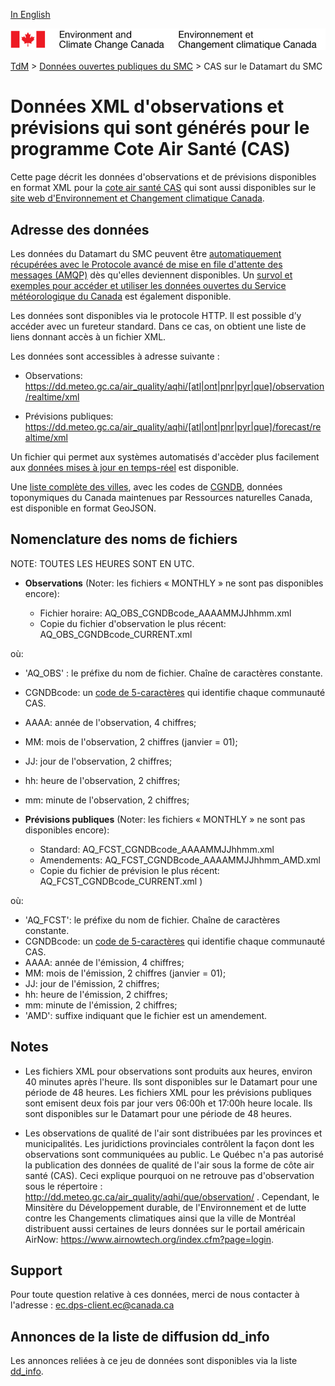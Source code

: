[In English](readme_aqhi-datamartxml_en.md)

![ECCC logo](../../img_eccc-logo.png)

[TdM](../../readme_fr.md) > [Données ouvertes publiques du SMC](../readme_fr.md) > CAS sur le Datamart du SMC

# Données XML d'observations et prévisions qui sont générés pour le programme Cote Air Santé (CAS)

Cette page décrit les données d'observations et de prévisions disponibles en format XML pour la [cote air santé CAS](readme_aqhi_fr.md) qui sont aussi disponibles sur le [site web d'Environnement et Changement climatique Canada](https://meteo.gc.ca/airquality/pages/index_f.html). 

## Adresse des données 

Les données du Datamart du SMC peuvent être [automatiquement récupérées avec le Protocole avancé de mise en file d'attente des messages (AMQP)](../../msc-datamart/amqp_fr.md) dès qu'elles deviennent disponibles. Un [survol et exemples pour accéder et utiliser les données ouvertes du Service météorologique du Canada](../../usage-overview/readme_fr.md) est également disponible.

Les données sont disponibles via le protocole HTTP. Il est possible d’y accéder avec un fureteur standard. Dans ce cas, on obtient une liste de liens donnant accès à un fichier XML.

Les données sont accessibles à adresse suivante :

* Observations: 
  https://dd.meteo.gc.ca/air_quality/aqhi/[atl|ont|pnr|pyr|que]/observation/realtime/xml
  
* Prévisions publiques: 
  https://dd.meteo.gc.ca/air_quality/aqhi/[atl|ont|pnr|pyr|que]/forecast/realtime/xml

Un fichier qui permet aux systèmes automatisés d'accèder plus facilement aux [données mises à jour en temps-réel](https://dd.meteo.gc.ca/air_quality/doc/AQHI_XML_File_List.xml) est disponible. 

Une [liste complète des villes](aqhi.geojson), avec les codes de [CGNDB](http://www4.rncan.gc.ca/recherche-de-noms-de-lieux/unique), données toponymiques du Canada maintenues par Ressources naturelles Canada, est disponible en format GeoJSON.

## Nomenclature des noms de fichiers 

NOTE: TOUTES LES HEURES SONT EN UTC.

* **Observations** (Noter: les fichiers « MONTHLY » ne sont pas disponibles encore):
       
  * Fichier horaire: AQ_OBS_CGNDBcode_AAAAMMJJhhmm.xml
  * Copie du fichier d'observation le plus récent: AQ_OBS_CGNDBcode_CURRENT.xml

où:

* 'AQ_OBS' : le préfixe du nom de fichier. Chaîne de caractères constante.
* CGNDBcode: un [code de 5-caractères](http://www4.rncan.gc.ca/recherche-de-noms-de-lieux/unique) qui identifie chaque communauté CAS. 
* AAAA: année de l'observation, 4 chiffres;
* MM: mois de l'observation, 2 chiffres (janvier = 01);
* JJ: jour de l'observation, 2 chiffres;
* hh: heure de l'observation, 2 chiffres;
* mm: minute de l'observation, 2 chiffres;


* **Prévisions publiques** (Noter: les fichiers « MONTHLY » ne sont pas disponibles encore):

  * Standard:        AQ_FCST_CGNDBcode_AAAAMMJJhhmm.xml
  * Amendements:     AQ_FCST_CGNDBcode_AAAAMMJJhhmm_AMD.xml
  * Copie du fichier de prévision le plus récent: AQ_FCST_CGNDBcode_CURRENT.xml )

où:

* 'AQ_FCST': le préfixe du nom de fichier. Chaîne de caractères constante.
* CGNDBcode: un [code de 5-caractères](http://www4.rncan.gc.ca/recherche-de-noms-de-lieux/unique) qui identifie chaque communauté CAS. 
* AAAA: année de l'émission, 4 chiffres;
* MM: mois de l'émission, 2 chiffres (janvier = 01);
* JJ: jour de l'émission, 2 chiffres;
* hh: heure de l'émission, 2 chiffres;
* mm: minute de l'émission, 2 chiffres;
* 'AMD':  suffixe indiquant que le fichier est un amendement.

## Notes

* Les fichiers XML pour observations sont produits aux heures, environ 40 minutes après l'heure.
Ils sont disponibles sur le Datamart pour une période de 48 heures. Les fichiers XML pour les
prévisions publiques sont emisent deux fois par jour vers 06:00h et 17:00h heure locale. Ils sont
disponibles sur le Datamart pour une période de 48 heures.

* Les observations de qualité de l'air sont distribuées par les provinces et municipalités. Les juridictions provinciales contrôlent la façon dont les observations sont communiquées au public. Le Québec n'a pas autorisé la publication des données de qualité de l'air sous la forme de côte air santé (CAS). Ceci explique pourquoi on ne retrouve pas d'observation sous le répertoire : http://dd.meteo.gc.ca/air_quality/aqhi/que/observation/ . Cependant, le Minsitère du Développement durable, de l'Environnement et de lutte contre les Changements climatiques ainsi que la ville de Montréal distribuent aussi certaines de leurs données sur le portail américain AirNow: https://www.airnowtech.org/index.cfm?page=login.

## Support

Pour toute question relative à ces données, merci de nous contacter à l'adresse : ec.dps-client.ec@canada.ca

## Annonces de la liste de diffusion dd_info 

Les annonces reliées à ce jeu de données sont disponibles via la liste [dd_info](https://lists.ec.gc.ca/cgi-bin/mailman/listinfo/dd_info).

















